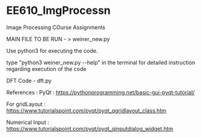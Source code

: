 # EE610_ImgProcessn
Image Processing COurse Assignments

MAIN FILE TO BE RUN - > weiner_new.py

Use python3 for executing the code. 

type "python3 weiner_new.py --help" in the terminal for detailed instruction regarding execution of the code

DFT Code - dft.py

References :
PyQt : https://pythonprogramming.net/basic-gui-pyqt-tutorial/

For gridLayout : https://www.tutorialspoint.com/pyqt/pyqt_qgridlayout_class.htm

Numerical Input : https://www.tutorialspoint.com/pyqt/pyqt_qinputdialog_widget.htm
